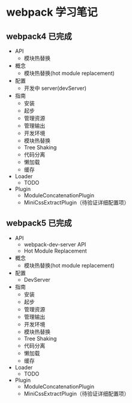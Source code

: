 # webpack 学习笔记

## webpack4 已完成

- API
  - 模块热替换
- 概念
  - 模块热替换(hot module replacement)
- 配置
  - 开发中 server(devServer)
- 指南
  - 安装
  - 起步
  - 管理资源
  - 管理输出
  - 开发环境
  - 模块热替换
  - Tree Shaking
  - 代码分离
  - 懒加载
  - 缓存
- Loader
  - TODO
- Plugin
  - ModuleConcatenationPlugin
  - MiniCssExtractPlugin（待验证详细配置项）

## webpack5 已完成

- API
  - webpack-dev-server API
  - Hot Module Replacement
- 概念
  - 模块热替换(hot module replacement)
- 配置
  - DevServer
- 指南
  - 安装
  - 起步
  - 管理资源
  - 管理输出
  - 开发环境
  - 模块热替换
  - Tree Shaking
  - 代码分离
  - 懒加载
  - 缓存
- Loader
  - TODO
- Plugin
  - ModuleConcatenationPlugin
  - MiniCssExtractPlugin（待验证详细配置项）
